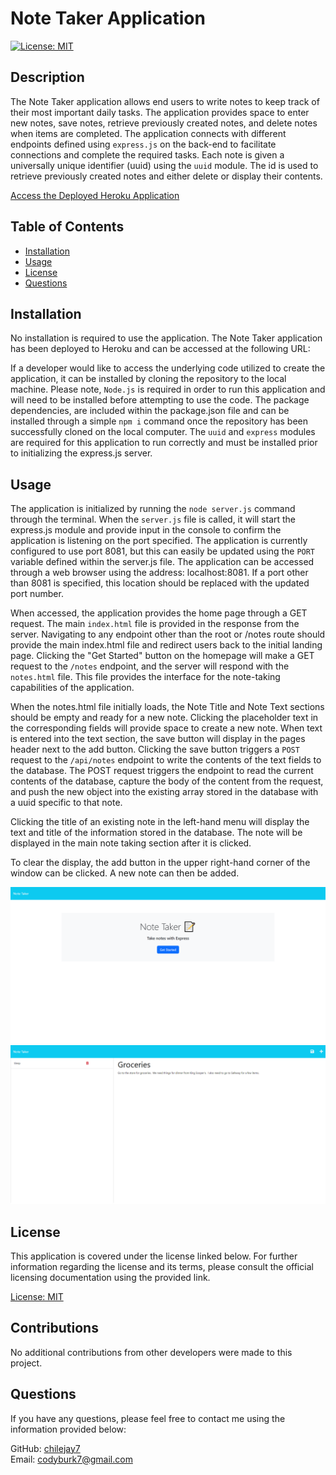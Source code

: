 # Note Taker Application
[![License: MIT](https://img.shields.io/badge/License-MIT-yellow.svg)](https://opensource.org/licenses/MIT)

## Description

The Note Taker application allows end users to write notes to keep track of their most important daily tasks.  The application provides space to enter new notes, save notes, retrieve previously created notes, and delete notes when items are completed.  The application connects with different endpoints defined using `express.js` on the back-end to facilitate connections and complete the required tasks.  Each note is given a universally unique identifier (uuid) using the `uuid`  module.  The id is used to retrieve previously created notes and either delete or display their contents.

[Access the Deployed Heroku Application](https://note-taker-cj7-0fdcc612e527.herokuapp.com/)

## Table of Contents 

- [Installation](#installation)  
- [Usage](#usage)  
- [License](#license)
- [Questions](#questions)  
      
    
## Installation

No installation is required to use the application.  The Note Taker application has been deployed to Heroku and can be accessed at the following URL: 

If a developer would like to access the underlying code utilized to create the application, it can be installed by cloning the repository to the local machine.  Please note, `Node.js` is required in order to run this application and will need to be installed before attempting to use the code.  The package dependencies, are included within the package.json file and can be installed through a simple `npm i` command once the repository has been successfully cloned on the local computer.  The `uuid` and `express` modules are required for this application to run correctly and must be installed prior to initializing the express.js server.

## Usage

The application is initialized by running the `node server.js` command through the terminal.  When the `server.js` file is called, it will start the express.js module and provide input in the console to confirm the application is listening on the port specified.  The application is currently configured to use port 8081, but this can easily be updated using the `PORT` variable defined within the server.js file.  The application can be accessed through a web browser using the address: localhost:8081.  If a port other than 8081 is specified, this location should be replaced with the updated port number.

When accessed, the application provides the home page through a GET request.  The main `index.html` file is provided in the response from the server.  Navigating to any endpoint other than the root or /notes route should provide the main index.html file and redirect users back to the initial landing page.  Clicking the "Get Started" button on the homepage will make a GET request to the `/notes` endpoint, and the server will respond with the `notes.html` file.  This file provides the interface for the note-taking capabilities of the application.

When the notes.html file initially loads, the Note Title and Note Text sections should be empty and ready for a new note.  Clicking the placeholder text in the corresponding fields will provide space to create a new note.  When text is entered into the text section, the save button will display in the pages header next to the add button.  Clicking the save button triggers a `POST` request to the `/api/notes` endpoint to write the contents of the text fields to the database.  The POST request triggers the endpoint to read the current contents of the database, capture the body of the content from the request, and push the new object into the existing array stored in the database with a uuid specific to that note.

Clicking the title of an existing note in the left-hand menu will display the text and title of the information stored in the database.  The note will be displayed in the main note taking section after it is clicked.

To clear the display, the add button in the upper right-hand corner of the window can be clicked.  A new note can then be added.

![Note Taker Application](./images/note_taker_home.png)
![Note Taker Application](./images/note_taker_notes.png)

## License

This application is covered under the license linked below.  For further information regarding the license and its terms, please consult the official licensing documentation using the provided link.

[License: MIT](https://opensource.org/licenses/MIT)

## Contributions

No additional contributions from other developers were made to this project.

## Questions

If you have any questions, please feel free to contact me using the information provided below:  
  
GitHub: [chilejay7](https://github.com/chilejay7?tab=repositories)  
Email: codyburk7@gmail.com
